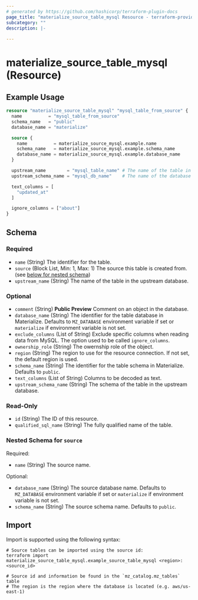 ```yaml
---
# generated by https://github.com/hashicorp/terraform-plugin-docs
page_title: "materialize_source_table_mysql Resource - terraform-provider-materialize"
subcategory: ""
description: |-
  
---
```


# materialize_source_table_mysql (Resource)



## Example Usage

```terraform
resource "materialize_source_table_mysql" "mysql_table_from_source" {
  name          = "mysql_table_from_source"
  schema_name   = "public"
  database_name = "materialize"

  source {
    name          = materialize_source_mysql.example.name
    schema_name   = materialize_source_mysql.example.schema_name
    database_name = materialize_source_mysql.example.database_name
  }

  upstream_name        = "mysql_table_name" # The name of the table in the MySQL database
  upstream_schema_name = "mysql_db_name"    # The name of the database in the MySQL database

  text_columns = [
    "updated_at"
  ]

  ignore_columns = ["about"]
}
```

<!-- schema generated by tfplugindocs -->
## Schema

### Required

- `name` (String) The identifier for the table.
- `source` (Block List, Min: 1, Max: 1) The source this table is created from. (see [below for nested schema](#nestedblock--source))
- `upstream_name` (String) The name of the table in the upstream database.

### Optional

- `comment` (String) **Public Preview** Comment on an object in the database.
- `database_name` (String) The identifier for the table database in Materialize. Defaults to `MZ_DATABASE` environment variable if set or `materialize` if environment variable is not set.
- `exclude_columns` (List of String) Exclude specific columns when reading data from MySQL. The option used to be called `ignore_columns`.
- `ownership_role` (String) The owernship role of the object.
- `region` (String) The region to use for the resource connection. If not set, the default region is used.
- `schema_name` (String) The identifier for the table schema in Materialize. Defaults to `public`.
- `text_columns` (List of String) Columns to be decoded as text.
- `upstream_schema_name` (String) The schema of the table in the upstream database.

### Read-Only

- `id` (String) The ID of this resource.
- `qualified_sql_name` (String) The fully qualified name of the table.

<a id="nestedblock--source"></a>
### Nested Schema for `source`

Required:

- `name` (String) The source name.

Optional:

- `database_name` (String) The source database name. Defaults to `MZ_DATABASE` environment variable if set or `materialize` if environment variable is not set.
- `schema_name` (String) The source schema name. Defaults to `public`.

## Import

Import is supported using the following syntax:

```shell
# Source tables can be imported using the source id:
terraform import materialize_source_table_mysql.example_source_table_mysql <region>:<source_id>

# Source id and information be found in the `mz_catalog.mz_tables` table
# The region is the region where the database is located (e.g. aws/us-east-1)
```
